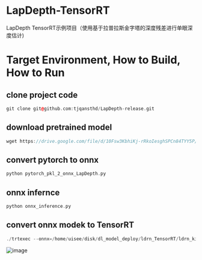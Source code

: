 # LapDepth-TensorRT
LapDepth TensorRT示例项目（使用基于拉普拉斯金字塔的深度残差进行单眼深度估计)

# Target Environment, How to Build, How to Run
## clone project code
```C++
git clone git@github.com:tjqansthd/LapDepth-release.git
```
## download pretrained model
```C++
wget https://drive.google.com/file/d/10Fsw3KbhiKj-rRkoIesghSPCn84TYY5P/view?usp=sharing
```
## convert pytorch to onnx
```C++
python pytorch_pkl_2_onnx_LapDepth.py
```
## onnx infernce
```C++
python onnx_inference.py
```
## convert onnx modek to TensorRT
```C++
./trtexec --onnx=/home/uisee/disk/dl_model_deploy/ldrn_TensorRT/ldrn_kitti_resnext101_pretrained_data_grad_256x512.onnx --saveEngine=/home/uisee/disk/dl_model_deploy/ldrn_TensorRT/ldrn_kitti_resnext101_pretrained_data_grad_256x512.engine
```

![image](https://github.com/yhwang-hub/dl_model_deploy/blob/master/ldrn_TensorRT/ufld.jpg)
